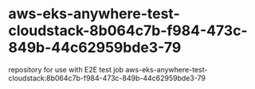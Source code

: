 # aws-eks-anywhere-test-cloudstack-8b064c7b-f984-473c-849b-44c62959bde3-79
repository for use with E2E test job aws-eks-anywhere-test-cloudstack:8b064c7b-f984-473c-849b-44c62959bde3-79
